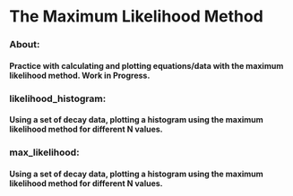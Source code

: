 # The Maximum Likelihood Method

### About:
#### Practice with calculating and plotting equations/data with the maximum likelihood method. Work in Progress.

### likelihood_histogram:
#### Using a set of decay data, plotting a histogram using the maximum likelihood method for different N values. 

### max_likelihood:
#### Using a set of decay data, plotting a histogram using the maximum likelihood method for different N values. 